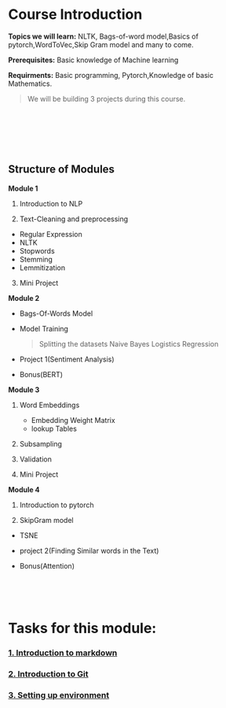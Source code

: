 # Course Introduction

**Topics we will learn:** NLTK, Bags-of-word model,Basics of pytorch,WordToVec,Skip Gram model and many to come.

**Prerequisites:** Basic knowledge of Machine learning

**Requirments:** Basic programming, Pytorch,Knowledge of basic Mathematics.

>We will be building 3 projects during this course.

&nbsp;

&nbsp;

&nbsp;
## Structure of Modules

**Module 1**
 
1. Introduction to NLP

2. Text-Cleaning and preprocessing  
  * Regular Expression
  * NLTK
  * Stopwords
  * Stemming
  * Lemmitization

3. Mini Project

**Module 2**
 
- Bags-Of-Words Model

 - Model Training

     >Splitting the datasets
     >Naive Bayes
     >Logistics Regression

  - Project 1(Sentiment Analysis)

  - Bonus(BERT)

**Module 3**
 
1. Word Embeddings

   * Embedding Weight           Matrix
   * lookup Tables

 2. Subsampling

 3. Validation

 4. Mini Project

**Module 4**

1. Introduction to pytorch

2. SkipGram model

  - TSNE

  - project 2(Finding Similar words in the Text)

  - Bonus(Attention)
&nbsp;

&nbsp;

&nbsp;

# Tasks for this module:

### [1. Introduction to markdown](Part1-markdown.md)

### [2. Introduction to Git](Part2-git.md)

### [3. Setting up environment](Part3-env.md)


